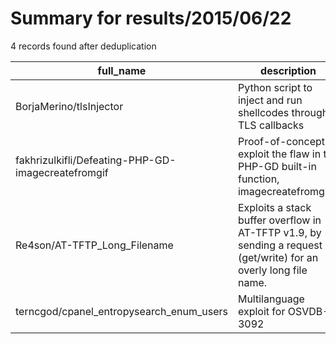 
# Summary for results/2015/06/22
    
4 records found after deduplication

| full_name | description | html_url | matched_list | matched_count | pushed_at | size | stargazers_count | language | forks_count |
|----------------------------------------------------|------------------------------------------------------------------------------------------------------------------|-----------------------------------------------------------------------|----------------|-----------------|---------------------------|--------|--------------------|------------|---------------|
| BorjaMerino/tlsInjector | Python script to inject and run shellcodes through TLS callbacks | https://github.com/BorjaMerino/tlsInjector | ['shellcode'] | 1 | 2015-06-22 09:15:33+00:00 | 98 | 51 | Python | 20 |
| fakhrizulkifli/Defeating-PHP-GD-imagecreatefromgif | Proof-of-concept to exploit the flaw in the PHP-GD built-in function, imagecreatefromgif() | https://github.com/fakhrizulkifli/Defeating-PHP-GD-imagecreatefromgif | ['exploit'] | 1 | 2015-06-22 13:23:16+00:00 | 126 | 105 | PHP | 27 |
| Re4son/AT-TFTP_Long_Filename | Exploits a stack buffer overflow in AT-TFTP v1.9, by sending a request (get/write) for an overly long file name. | https://github.com/Re4son/AT-TFTP_Long_Filename | ['exploit'] | 1 | 2015-06-22 09:40:38+00:00 | 156 | 13 | Python | 7 |
| terncgod/cpanel_entropysearch_enum_users | Multilanguage exploit for OSVDB-3092 | https://github.com/terncgod/cpanel_entropysearch_enum_users | ['exploit'] | 1 | 2015-06-22 16:39:54+00:00 | 176 | 0 | Ruby | 0 |

